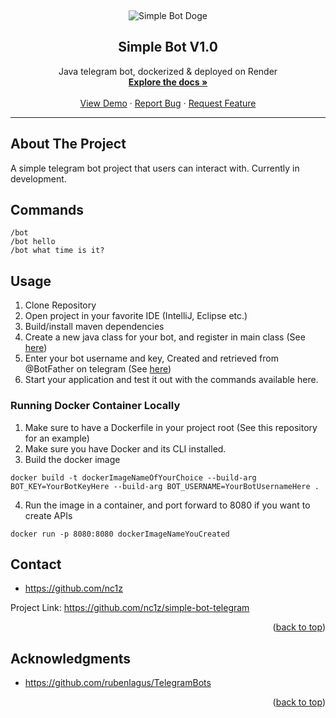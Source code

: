 <a name="readme-top"></a>

<!-- PROJECT LOGO -->

<Banner Here>

<br />
<div align="center">

![Simple Bot Doge](https://user-images.githubusercontent.com/111836326/212457566-82386930-a7b8-4db2-b451-067e36ca49e5.jpg)

<h2 align="center">Simple Bot V1.0</h2>

  <p align="center">
    Java telegram bot, dockerized & deployed on Render
    <br />
    <a href="https://github.com/nc1z/simple-bot-telegram"><strong>Explore the docs »</strong></a>
    <br />
    <br />
    <a href="https://t.me/simple_v1_bot">View Demo</a>
    ·
    <a href="https://github.com/nc1z/simple-bot-telegram">Report Bug</a>
    ·
    <a href="https://github.com/nc1z/simple-bot-telegram">Request Feature</a>
  </p>
</div>

<hr/>

<!-- ABOUT THE PROJECT -->

## About The Project

A simple telegram bot project that users can interact with. Currently in development.

<!-- BOT COMMANDS -->

## Commands

```
/bot
/bot hello
/bot what time is it?
```

<!-- USAGE -->

## Usage

1. Clone Repository
2. Open project in your favorite IDE (IntelliJ, Eclipse etc.)
3. Build/install maven dependencies
4. Create a new java class for your bot, and register in main class (See <a href="https://github.com/rubenlagus/TelegramBots" target="_blank">here</a>)
5. Enter your bot username and key, Created and retrieved from @BotFather on telegram (See <a href="https://core.telegram.org/bots" target="_blank">here</a>)
6. Start your application and test it out with the commands available here.

### Running Docker Container Locally

1. Make sure to have a Dockerfile in your project root (See this repository for an example)
2. Make sure you have Docker and its CLI installed.
3. Build the docker image

```
docker build -t dockerImageNameOfYourChoice --build-arg BOT_KEY=YourBotKeyHere --build-arg BOT_USERNAME=YourBotUsernameHere .
```

4. Run the image in a container, and port forward to 8080 if you want to create APIs

```
docker run -p 8080:8080 dockerImageNameYouCreated
```

<!-- CONTACT -->

## Contact

- https://github.com/nc1z

Project Link: https://github.com/nc1z/simple-bot-telegram

<p align="right">(<a href="#readme-top">back to top</a>)</p>

<!-- ACKNOWLEDGMENTS -->

## Acknowledgments

- https://github.com/rubenlagus/TelegramBots

<p align="right">(<a href="#readme-top">back to top</a>)</p>

